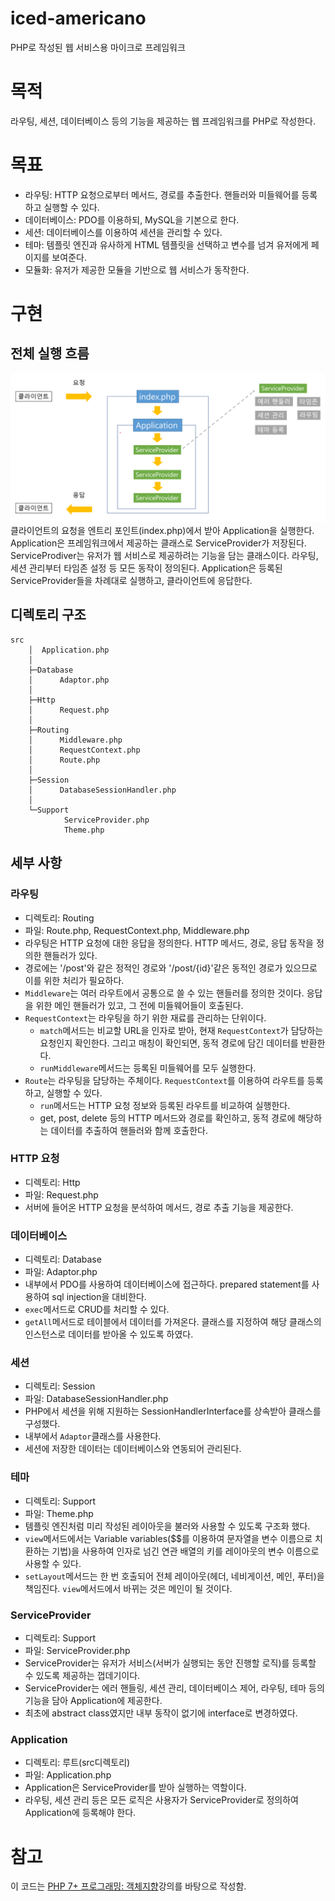 # iced-americano
PHP로 작성된 웹 서비스용 마이크로 프레임워크

# 목적
라우팅, 세션, 데이터베이스 등의 기능을 제공하는 웹 프레임워크를 PHP로 작성한다.

# 목표
- 라우팅: HTTP 요청으로부터 메서드, 경로를 추출한다. 핸들러와 미들웨어를 등록하고 실행할 수 있다.
- 데이터베이스: PDO를 이용하되, MySQL을 기본으로 한다.
- 세션: 데이터베이스를 이용하여 세션을 관리할 수 있다.
- 테마: 템플릿 엔진과 유사하게 HTML 템플릿을 선택하고 변수를 넘겨 유저에게 페이지를 보여준다.
- 모듈화: 유저가 제공한 모듈을 기반으로 웹 서비스가 동작한다.
# 구현
## 전체 실행 흐름
![전체실행흐름](reference/실행흐름.png)
클라이언트의 요청을 엔트리 포인트(index.php)에서 받아 Application을 실행한다.
Application은 프레임워크에서 제공하는 클래스로 ServiceProvider가 저장된다.
ServiceProdiver는 유저가 웹 서비스로 제공하려는 기능을 담는 클래스이다. 라우팅, 세션 관리부터 타임존 설정 등 모든 동작이 정의된다.
Application은 등록된 ServiceProvider들을 차례대로 실행하고, 클라이언트에 응답한다.
## 디렉토리 구조
```
src
    │  Application.php
    │
    ├─Database
    │      Adaptor.php
    │
    ├─Http
    │      Request.php
    │
    ├─Routing
    │      Middleware.php
    │      RequestContext.php
    │      Route.php
    │
    ├─Session
    │      DatabaseSessionHandler.php
    │
    └─Support
            ServiceProvider.php
            Theme.php
```
## 세부 사항
### 라우팅
- 디렉토리: Routing
- 파일: Route.php, RequestContext.php, Middleware.php
- 라우팅은 HTTP 요청에 대한 응답을 정의한다. HTTP 메서드, 경로, 응답 동작을 정의한 핸들러가 있다.
- 경로에는 '/post'와 같은 정적인 경로와 '/post/{id}'같은 동적인 경로가 있으므로 이를 위한 처리가 필요하다.
- `Middleware`는 여러 라우트에서 공통으로 쓸 수 있는 핸들러를 정의한 것이다. 응답을 위한 메인 핸들러가 있고, 그 전에 미들웨어들이 호출된다.
- `RequestContext`는 라우팅을 하기 위한 재료를 관리하는 단위이다.
  - `match`메서드는 비교할 URL을 인자로 받아, 현재 `RequestContext`가 담당하는 요청인지 확인한다. 그리고 매칭이 확인되면, 동적 경로에 담긴 데이터를 반환한다.
  - `runMiddleware`메서드는 등록된 미들웨어를 모두 실행한다.
- `Route`는 라우팅을 담당하는 주체이다. `RequestContext`를 이용하여 라우트를 등록하고, 실행할 수 있다.
  - `run`메서드는 HTTP 요청 정보와 등록된 라우트를 비교하여 실행한다.
  - get, post, delete 등의 HTTP 메서드와 경로를 확인하고, 동적 경로에 해당하는 데이터를 추출하여 핸들러와 함께 호출한다.
### HTTP 요청
- 디렉토리: Http
- 파일: Request.php
- 서버에 들어온 HTTP 요청을 분석하여 메서드, 경로 추출 기능을 제공한다.
### 데이터베이스
- 디렉토리: Database
- 파일: Adaptor.php
- 내부에서 PDO를 사용하여 데이터베이스에 접근하다. prepared statement를 사용하여 sql injection을 대비한다.
- `exec`메서드로 CRUD를 처리할 수 있다.
- `getAll`메서드로 테이블에서 데이터를 가져온다. 클래스를 지정하여 해당 클래스의 인스턴스로 데이터를 받아올 수 있도록 하였다.
### 세션
- 디렉토리: Session
- 파일: DatabaseSessionHandler.php
- PHP에서 세션을 위해 지원하는 SessionHandlerInterface를 상속받아 클래스를 구성했다.
- 내부에서 `Adaptor`클래스를 사용한다.
- 세션에 저장한 데이터는 데이터베이스와 연동되어 관리된다.
### 테마
- 디렉토리: Support
- 파일: Theme.php
- 템플릿 엔진처럼 미리 작성된 레이아웃을 불러와 사용할 수 있도록 구조화 했다.
- `view`메서드에서는 Variable variables($$를 이용하여 문자열을 변수 이름으로 치환하는 기법)을 사용하여 인자로 넘긴 연관 배열의 키를 레이아웃의 변수 이름으로 사용할 수 있다.
- `setLayout`메서드는 한 번 호출되어 전체 레이아웃(헤더, 네비게이션, 메인, 푸터)을 책임진다. `view`메서드에서 바뀌는 것은 메인이 될 것이다.
### ServiceProvider
- 디렉토리: Support
- 파일: ServiceProvider.php
- ServiceProvider는 유저가 서비스(서버가 실행되는 동안 진행할 로직)를 등록할 수 있도록 제공하는 껍데기이다.
- ServiceProvider는 에러 핸들링, 세션 관리, 데이터베이스 제어, 라우팅, 테마 등의 기능을 담아 Application에 제공한다.
- 최초에 abstract class였지만 내부 동작이 없기에 interface로 변경하였다.
### Application
- 디렉토리: 루트(src디렉토리)
- 파일: Application.php
- Application은 ServiceProvider를 받아 실행하는 역할이다. 
- 라우팅, 세션 관리 등은 모든 로직은 사용자가 ServiceProvider로 정의하여 Application에 등록해야 한다.

# 참고
이 코드는 [PHP 7+ 프로그래밍: 객체지향](https://www.inflearn.com/course/php7-oop#reviews)강의를 바탕으로 작성함.
